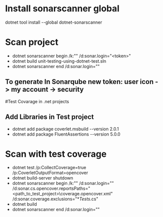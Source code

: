 # Install sonarscanner global
dotnet tool install --global dotnet-sonarscanner

# Scan project
- dotnet sonarscanner begin /k:"<key>" /d:sonar.login="&lt;token>"
- dotnet build unit-testing-using-dotnet-test.sln
- dotnet sonarscanner end /d:sonar.login="<token>"
## To generate In Sonarqube new token: user icon -> my account -> security

#Test Covarage in .net projects
## Add Libraries in Test project
- dotnet add package coverlet.msbuild --version 2.0.1
- dotnet add package FluentAssertions --version 5.0.0

# Scan with test coverage
- dotnet test /p:CollectCoverage=true /p:CoverletOutputFormat=opencover
- dotnet build-server shutdown
- dotnet sonarscanner begin /k:"<key>" /d:sonar.login="<token>" /d:sonar.cs.opencover.reportsPaths="<path_to_test_project>\coverage.opencover.xml" /d:sonar.coverage.exclusions="**Tests*.cs"
- dotnet build
- dotnet sonarscanner end /d:sonar.login="<token>"
